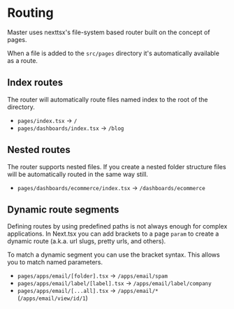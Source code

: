 # Routing

Master uses nexttsx's file-system based router built on the concept of pages.

When a file is added to the `src/pages` directory it's automatically available as a route.

## Index routes

The router will automatically route files named index to the root of the directory.

- `pages/index.tsx` → `/`
- `pages/dashboards/index.tsx` → `/blog`

## Nested routes

The router supports nested files. If you create a nested folder structure files will be automatically routed in the same way still.

- `pages/dashboards/ecommerce/index.tsx` → `/dashboards/ecommerce`

## Dynamic route segments

Defining routes by using predefined paths is not always enough for complex applications. In Next.tsx you can add brackets to a page `param` to create a dynamic route (a.k.a. url slugs, pretty urls, and others).

To match a dynamic segment you can use the bracket syntax. This allows you to match named parameters.

- `pages/apps/email/[folder].tsx` → `/apps/email/spam`
- `pages/apps/email/label/[label].tsx` → `/apps/email/label/company`
- `pages/apps/email/[...all].tsx` → `/apps/email/*` (`/apps/email/view/id/1`)
